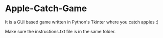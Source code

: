 # Apple-Catch-Game
It is a GUI based game written in Python's Tkinter where you catch apples :)

Make sure the instructions.txt file is in the same folder.
